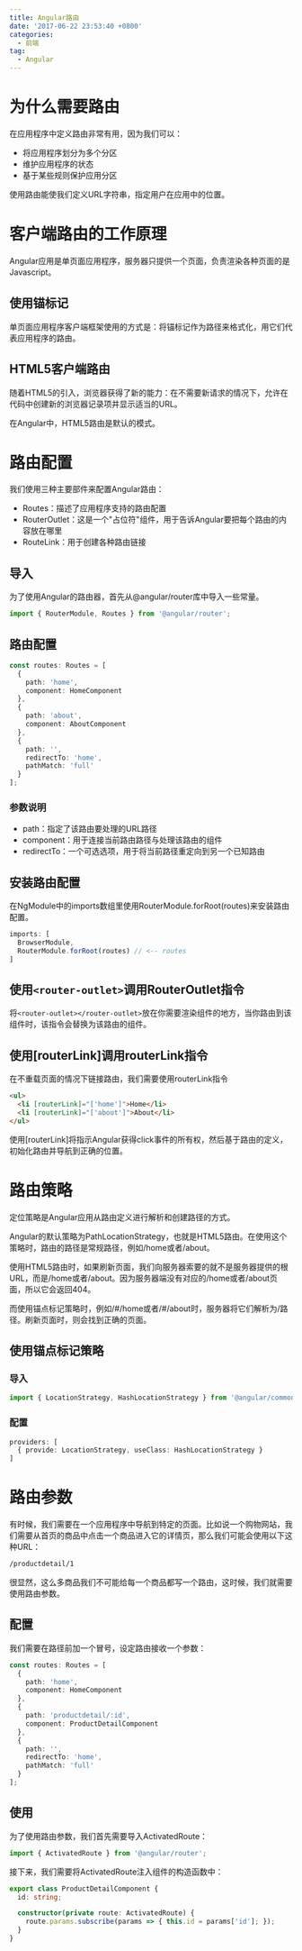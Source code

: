 ```yaml
---
title: Angular路由
date: '2017-06-22 23:53:40 +0800'
categories:
  - 前端
tag: 
  - Angular
---
```


# 为什么需要路由

在应用程序中定义路由非常有用，因为我们可以：

- 将应用程序划分为多个分区
- 维护应用程序的状态
- 基于某些规则保护应用分区

使用路由能使我们定义URL字符串，指定用户在应用中的位置。

<!-- more -->

# 客户端路由的工作原理

Angular应用是单页面应用程序，服务器只提供一个页面，负责渲染各种页面的是Javascript。

## 使用锚标记

单页面应用程序客户端框架使用的方式是：将锚标记作为路径来格式化，用它们代表应用程序的路由。

## HTML5客户端路由

随着HTML5的引入，浏览器获得了新的能力：在不需要新请求的情况下，允许在代码中创建新的浏览器记录项并显示适当的URL。

在Angular中，HTML5路由是默认的模式。

# 路由配置

我们使用三种主要部件来配置Angular路由：

- Routes：描述了应用程序支持的路由配置
- RouterOutlet：这是一个"占位符"组件，用于告诉Angular要把每个路由的内容放在哪里
- RouteLink：用于创建各种路由链接

## 导入

为了使用Angular的路由器，首先从@angular/router库中导入一些常量。

```typescript
import { RouterModule, Routes } from '@angular/router';
```

## 路由配置

```typescript
const routes: Routes = [
  {
    path: 'home',
    component: HomeComponent
  },
  {
    path: 'about',
    component: AboutComponent
  },
  {
    path: '',
    redirectTo: 'home',
    pathMatch: 'full'
  }
];
```

### 参数说明

- path：指定了该路由要处理的URL路径
- component：用于连接当前路由路径与处理该路由的组件
- redirectTo：一个可选选项，用于将当前路径重定向到另一个已知路由

## 安装路由配置

在NgModule中的imports数组里使用RouterModule.forRoot(routes)来安装路由配置。

```typescript
imports: [
  BrowserModule,
  RouterModule.forRoot(routes) // <-- routes
]
```

## 使用`<router-outlet>`调用RouterOutlet指令

将`<router-outlet></router-outlet>`放在你需要渲染组件的地方，当你路由到该组件时，该指令会替换为该路由的组件。

## 使用[routerLink]调用routerLink指令

在不重载页面的情况下链接路由，我们需要使用routerLink指令

```html
<ul>
  <li [routerLink]="['home']">Home</li>
  <li [routerLink]="['about']">About</li>
</ul>
```

使用[routerLink]将指示Angular获得click事件的所有权，然后基于路由的定义，初始化路由并导航到正确的位置。

# 路由策略

定位策略是Angular应用从路由定义进行解析和创建路径的方式。

Angular的默认策略为PathLocationStrategy，也就是HTML5路由。在使用这个策略时，路由的路径是常规路径，例如/home或者/about。

使用HTML5路由时，如果刷新页面，我们向服务器索要的就不是服务器提供的根URL，而是/home或者/about。因为服务器端没有对应的/home或者/about页面，所以它会返回404。

而使用锚点标记策略时，例如/#/home或者/#/about时，服务器将它们解析为/路径。刷新页面时，则会找到正确的页面。

## 使用锚点标记策略

### 导入

```typescript
import { LocationStrategy, HashLocationStrategy } from '@angular/common';
```

### 配置

```typescript
providers: [
  { provide: LocationStrategy, useClass: HashLocationStrategy }
]
```

# 路由参数

有时候，我们需要在一个应用程序中导航到特定的页面。比如说一个购物网站，我们需要从首页的商品中点击一个商品进入它的详情页，那么我们可能会使用以下这种URL：

```txt
/productdetail/1
```

很显然，这么多商品我们不可能给每一个商品都写一个路由，这时候，我们就需要使用路由参数。

## 配置

我们需要在路径前加一个冒号，设定路由接收一个参数：

```typescript
const routes: Routes = [
  {
    path: 'home',
    component: HomeComponent
  },
  {
    path: 'productdetail/:id',
    component: ProductDetailComponent
  },
  {
    path: '',
    redirectTo: 'home',
    pathMatch: 'full'
  }
];
```

## 使用

为了使用路由参数，我们首先需要导入ActivatedRoute：

```typescript
import { ActivatedRoute } from '@angular/router';
```

接下来，我们需要将ActivatedRoute注入组件的构造函数中：

```typescript
export class ProductDetailComponent {
  id: string;

  constructor(private route: ActivatedRoute) {
    route.params.subscribe(params => { this.id = params['id']; });
  }
}
```
